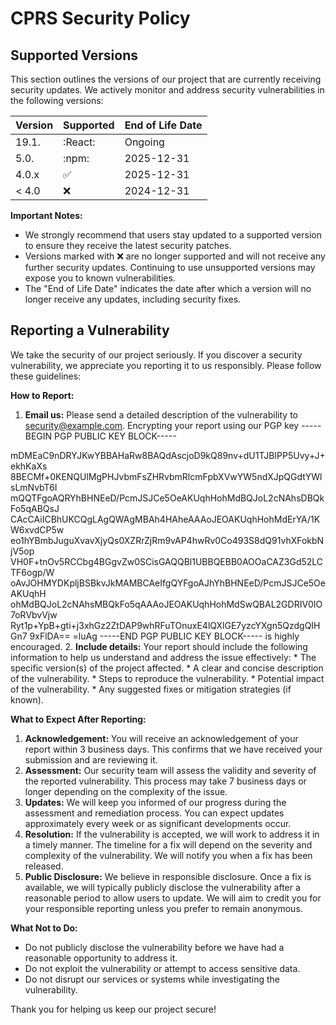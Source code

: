 # CPRS Security Policy

## Supported Versions

This section outlines the versions of our project that are currently receiving security updates. We actively monitor and address security vulnerabilities in the following versions:

| Version | Supported          | End of Life Date |
| ------- | ------------------ | ---------------- |
| 19.1.   | :React:            | Ongoing          |
| 5.0.   | :npm:                | 2025-12-31     |
| 4.0.x   | :white_check_mark: | 2025-12-31     |
| < 4.0   | :x:                | 2024-12-31     |

**Important Notes:**

* We strongly recommend that users stay updated to a supported version to ensure they receive the latest security patches.
* Versions marked with :x: are no longer supported and will not receive any further security updates. Continuing to use unsupported versions may expose you to known vulnerabilities.
* The "End of Life Date" indicates the date after which a version will no longer receive any updates, including security fixes.

## Reporting a Vulnerability

We take the security of our project seriously. If you discover a security vulnerability, we appreciate you reporting it to us responsibly. Please follow these guidelines:

**How to Report:**

1.  **Email us:** Please send a detailed description of the vulnerability to security@example.com. Encrypting your report using our PGP key -----BEGIN PGP PUBLIC KEY BLOCK-----

mDMEaC9nDRYJKwYBBAHaRw8BAQdAscjoD9kQ89nv+dU1TJBIPP5Uvy+J+ekhKaXs
8BECMf+0KENQUlMgPHJvbmFsZHRvbmRlcmFpbXVwYW5ndXJpQGdtYWlsLmNvbT6I
mQQTFgoAQRYhBHNEeD/PcmJSJCe5OeAKUqhHohMdBQJoL2cNAhsDBQkFo5qABQsJ
CAcCAiICBhUKCQgLAgQWAgMBAh4HAheAAAoJEOAKUqhHohMdErYA/1KW6xvdCP5w
eo1hYBmbJuguXvavXjyQs0XZRrZjRm9vAP4hwRv0Co493S8dQ91vhXFokbNjV5op
VH0F+tnOv5RCCbg4BGgvZw0SCisGAQQBl1UBBQEBB0AOOaCAZ3Gd52LCTF6ogp/W
oAvJOHMYDKpljBSBkvJkMAMBCAeIfgQYFgoAJhYhBHNEeD/PcmJSJCe5OeAKUqhH
ohMdBQJoL2cNAhsMBQkFo5qAAAoJEOAKUqhHohMdSwQBAL2GDRIV0IO7oRVbvVjw
Ryt1p+YpB+gti+j3xhGz2ZtDAP9whRFuTOnuxE4lQXlGE7yzcYXgn5QzdgQIHGn7
9xFlDA==
=luAg
-----END PGP PUBLIC KEY BLOCK----- is highly encouraged.
2.  **Include details:** Your report should include the following information to help us understand and address the issue effectively:
    * The specific version(s) of the project affected.
    * A clear and concise description of the vulnerability.
    * Steps to reproduce the vulnerability.
    * Potential impact of the vulnerability.
    * Any suggested fixes or mitigation strategies (if known).

**What to Expect After Reporting:**

1.  **Acknowledgement:** You will receive an acknowledgement of your report within 3 business days. This confirms that we have received your submission and are reviewing it.
2.  **Assessment:** Our security team will assess the validity and severity of the reported vulnerability. This process may take 7 business days or longer depending on the complexity of the issue.
3.  **Updates:** We will keep you informed of our progress during the assessment and remediation process. You can expect updates approximately every week or as significant developments occur.
4.  **Resolution:** If the vulnerability is accepted, we will work to address it in a timely manner. The timeline for a fix will depend on the severity and complexity of the vulnerability. We will notify you when a fix has been released.
5.  **Public Disclosure:** We believe in responsible disclosure. Once a fix is available, we will typically publicly disclose the vulnerability after a reasonable period to allow users to update. We will aim to credit you for your responsible reporting unless you prefer to remain anonymous.

**What Not to Do:**

* Do not publicly disclose the vulnerability before we have had a reasonable opportunity to address it.
* Do not exploit the vulnerability or attempt to access sensitive data.
* Do not disrupt our services or systems while investigating the vulnerability.

Thank you for helping us keep our project secure!
